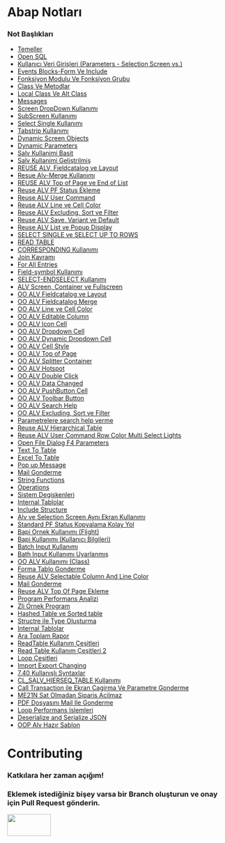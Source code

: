 # Abap Notları

### Not Başlıkları	
-	 <a href='https://github.com/furkancosgun/Abap-Notlari/blob/main/ABAP/1-Temeller.abap'>Temeller</a>
-	 <a href='https://github.com/furkancosgun/Abap-Notlari/blob/main/ABAP/2-OPEN%20SQL.abap'>Open SQL</a>
- <a href='https://github.com/furkancosgun/Abap-Notlari/blob/main/ABAP/3-Kullan%C4%B1c%C4%B1-Veri-Giri%C5%9Fleri.abap'>Kullanıcı Veri Girişleri (Parameters - Selection Screen vs.)</a>
- <a href='https://github.com/furkancosgun/Abap-Notlari/blob/main/ABAP/4-Events%20blocks-form%20ve%20include.abap'>Events Blocks-Form Ve Include</a>
- <a href='https://github.com/furkancosgun/Abap-Notlari/blob/main/ABAP/5-fonksiyon%20modulu%20ve%20fonksiyon%20grubu.abap'>Fonksiyon Modulu Ve Fonksiyon Grubu</a>
-  <a href='https://github.com/furkancosgun/Abap-Notlari/blob/main/ABAP/6-Class%20ve%20metodlar.abap'>Class Ve Metodlar</a>
- <a href='https://github.com/furkancosgun/Abap-Notlari/blob/main/ABAP/7-Local%20Class%20ve%20Alt%20Class.abap'>Local Class Ve Alt Class</a>
- <a href='https://github.com/furkancosgun/Abap-Notlari/blob/main/ABAP/9-Messages.abap'>Messages</a>
- <a href='https://github.com/furkancosgun/Abap-Notlari/blob/main/ABAP/10-Screen%20dropdown%20kullan%C4%B1m%C4%B1.abap'>Screen DropDown Kullanımı</a>
- <a href='https://github.com/furkancosgun/Abap-Notlari/blob/main/ABAP/11-SubScreen%20kullan%C4%B1m%C4%B1.abap'>SubScreen Kullanımı</a>
- <a href='https://github.com/furkancosgun/Abap-Notlari/blob/main/ABAP/12-select%20single%20kullan%C4%B1m%C4%B1.abap'>Select Single Kullanımı</a>
- <a href='https://github.com/furkancosgun/Abap-Notlari/blob/main/ABAP/13-tabstrip%20kullan%C4%B1m%C4%B1.abap'>Tabstrip Kullanımı</a>
- <a href='https://github.com/furkancosgun/Abap-Notlari/blob/main/ABAP/14-dynamic-screen-objects.abap'>Dynamic Screen Objects</a>
- <a href='https://github.com/furkancosgun/Abap-Notlari/blob/main/ABAP/15-dynamic-parameters.abap'>Dynamic Parameters</a>
- <a href='https://github.com/furkancosgun/Abap-Notlari/blob/main/ABAP/16-salv%20kullanim-basit.abap'>Salv Kullanimi Basit</a>
- <a href='https://github.com/furkancosgun/Abap-Notlari/blob/main/ABAP/17-Salv-kullanimi%20geli%C5%9Ftilmi%C5%9F.abap'>Salv Kullanimi Geliştrilmiş</a>
- <a href='https://github.com/furkancosgun/Abap-Notlari/blob/main/ABAP/18-REUSE%20ALV%2C%20Fieldcatalog%20ve%20Layout.abap'>REUSE ALV, Fieldcatalog ve Layout</a>
- <a href='https://github.com/furkancosgun/Abap-Notlari/blob/main/ABAP/19-Resue%20Alv-Merge%20kullan%C4%B1m%C4%B1.abap'>Resue Alv-Merge Kullanımı</a>
- <a href='https://github.com/furkancosgun/Abap-Notlari/blob/main/ABAP/20-%20REUSE%20ALV%20Top%20of%20Page%20ve%20End%20of%20List.abap'>REUSE ALV Top of Page ve End of List</a>
- <a href='https://github.com/furkancosgun/Abap-Notlari/blob/main/ABAP/21-%20REUSE%20ALV%20PF%20STATUS%20EKLEME.abap'>Reuse ALV PF Status Ekleme</a>
- <a href='https://github.com/furkancosgun/Abap-Notlari/blob/main/ABAP/22-REUSE%20ALV%20USER%20COMMAND.abap'>Reuse ALV User Command</a>
- <a href='https://github.com/furkancosgun/Abap-Notlari/blob/main/ABAP/23-REUSE%20ALV%20Line%20ve%20Cell%20Color.abap'>Reuse ALV Line ve Cell Color</a>
- <a href='https://github.com/furkancosgun/Abap-Notlari/blob/main/ABAP/24-REUSE%20ALV%20Excluding%2C%20Sort%20ve%20Filter.abap'>Reuse ALV Excluding, Sort ve Filter</a>
- <a href='https://github.com/furkancosgun/Abap-Notlari/blob/main/ABAP/25-REUSE%20ALV%20Save%2C%20Variant%20ve%20Default.abap'>Reuse ALV Save, Variant ve Default</a>
- <a href='https://github.com/furkancosgun/Abap-Notlari/blob/main/ABAP/26-REUSE%20ALV%20List%20ve%20Popup%20Display.abap'>Reuse ALV List ve Popup Display</a>
- <a href='https://github.com/furkancosgun/Abap-Notlari/blob/main/ABAP/27-SELECT%20SINGLE%20ve%20SELECT%20UP%20TO%20ROWS.abap'>SELECT SINGLE ve SELECT UP TO ROWS</a>
- <a href='https://github.com/furkancosgun/Abap-Notlari/blob/main/ABAP/28-READ%20TABLE.abap'>READ TABLE</a>
- <a href='https://github.com/furkancosgun/Abap-Notlari/blob/main/ABAP/29-CORRESPONDING.abap'>CORRESPONDING Kullanımı</a>
- <a href='https://github.com/furkancosgun/Abap-Notlari/blob/main/ABAP/30-Join%20kavram%C4%B1.abap'>Join Kavramı</a>
- <a href='https://github.com/furkancosgun/Abap-Notlari/blob/main/ABAP/31-For%20all%20entries.abap'>For All Entries</a>
- <a href='https://github.com/furkancosgun/Abap-Notlari/blob/main/ABAP/32-Field%20symbol.abap'>Field-symbol Kullanımı</a>
- <a href='https://github.com/furkancosgun/Abap-Notlari/blob/main/ABAP/33-Select-ENDselecet.abap'>SELECT-ENDSELECT Kullanımı</a>
- <a href='https://github.com/furkancosgun/Abap-Notlari/blob/main/ABAP/34-OO%20ALV%20Screen%2C%20Container%20ve%20Fullscreen.abap'>ALV Screen, Container ve Fullscreen</a>
- <a href='https://github.com/furkancosgun/Abap-Notlari/blob/main/ABAP/35-OO%20ALV%20Fieldcatalog%20ve%20Layout.abap'>OO ALV Fieldcatalog ve Layout</a>
- <a href='https://github.com/furkancosgun/Abap-Notlari/blob/main/ABAP/36-%20OO%20ALV%20Fieldcatalog%20Merge.abap'>OO ALV Fieldcatalog Merge</a>
- <a href='https://github.com/furkancosgun/Abap-Notlari/blob/main/ABAP/37-OO%20ALV%20Line%20ve%20Cell%20Colo.r.abap'>OO ALV Line ve Cell Color</a>
- <a href='https://github.com/furkancosgun/Abap-Notlari/blob/main/ABAP/38-OO%20ALV%20Editable%20Column.abap'>OO ALV Editable Column</a>
- <a href='https://github.com/furkancosgun/Abap-Notlari/blob/main/ABAP/39-OO%20ALV%20Icon%20Cell.abap'>OO ALV Icon Cell</a>
- <a href='https://github.com/furkancosgun/Abap-Notlari/blob/main/ABAP/40-OO%20ALV%20Dropdown%20Cell.abap'>OO ALV Dropdown Cell</a>
- <a href='https://github.com/furkancosgun/Abap-Notlari/blob/main/ABAP/41-OO%20ALV%20Dynamic%20Dropdown%20Cell.abap'>OO ALV Dynamic Dropdown Cell</a>
- <a href='https://github.com/furkancosgun/Abap-Notlari/blob/main/ABAP/42-OO%20ALV%20Cell%20Style.abap'>OO ALV Cell Style</a>
- <a href='https://github.com/furkancosgun/Abap-Notlari/blob/main/ABAP/43-OO%20ALV%20Top%20of%20Page.abap'>OO ALV Top of Page</a>
- <a href='https://github.com/furkancosgun/Abap-Notlari/blob/main/ABAP/44-OO%20ALV%20Splitter%20Container.abap'>OO ALV Splitter Container</a>
- <a href='https://github.com/furkancosgun/Abap-Notlari/blob/main/ABAP/45-OO%20ALV%20Hotspot.abap'>OO ALV Hotspot</a>
- <a href='https://github.com/furkancosgun/Abap-Notlari/blob/main/ABAP/46-OO%20ALV%20Double%20Click.abap'>OO ALV Double Click</a>
- <a href='https://github.com/furkancosgun/Abap-Notlari/blob/main/ABAP/47-%20OO%20ALV%20Data%20Changed.abap'>OO ALV Data Changed</a>
- <a href='https://github.com/furkancosgun/Abap-Notlari/blob/main/ABAP/48-OO%20ALV%20PushButton%20Cell.abap'>OO ALV PushButton Cell</a>
- <a href='https://github.com/furkancosgun/Abap-Notlari/blob/main/ABAP/49-OO%20ALV%20Toolbar%20Button.abap'>OO ALV Toolbar Button</a>
- <a href='https://github.com/furkancosgun/Abap-Notlari/blob/main/ABAP/50-OO%20ALV%20Search%20Help.abap'>OO ALV Search Help</a>
- <a href='https://github.com/furkancosgun/Abap-Notlari/blob/main/ABAP/51-OO%20ALV%20Excluding%2C%20Sort%20ve%20Filter.abap'>OO ALV Excluding, Sort ve Filter</a>
- <a href='https://github.com/furkancosgun/Abap-Notlari/blob/main/ABAP/52-Parametrelere%20search%20help%20verme.abap'>Parametrelere search help verme</a>
- <a href='https://github.com/furkancosgun/Abap-Notlari/blob/main/ABAP/53-Reuse%20ALV%20Hierarchical%20Table.abap'>Reuse ALV Hierarchical Table</a>
- <a href='https://github.com/furkancosgun/Abap-Notlari/blob/main/ABAP/54-Reuse%20alv%20usercommand%20row%20color%20multi%20select%20lights.abap'>Reuse ALV User Command Row Color Multi Select Lights</a>
- <a href='https://github.com/furkancosgun/Abap-Notlari/blob/main/ABAP/55-Open%20file%20dialog%20f4%20parameters.abap'>Open File Dialog F4 Parameters</a>
- <a href='https://github.com/furkancosgun/Abap-Notlari/blob/main/ABAP/56-Text%20to%20Table.abap'>Text To Table</a>
- <a href='https://github.com/furkancosgun/Abap-Notlari/blob/main/ABAP/57-Excel%20to%20Table.abap'>Excel To Table</a>
- <a href='https://github.com/furkancosgun/Abap-Notlari/blob/main/ABAP/58-Pop%20up%20message.abap'>Pop up Message</a>
- <a href='https://github.com/furkancosgun/Abap-Notlari/blob/main/ABAP/59-Mail%20gonderme.abap'>Mail Gonderme</a>
- <a href='https://github.com/furkancosgun/Abap-Notlari/blob/main/ABAP/60-String%20functions.abap'>String Functions</a>
- <a href='https://github.com/furkancosgun/Abap-Notlari/blob/main/ABAP/61-Operations.abap'>Operations</a>
- <a href='https://github.com/furkancosgun/Abap-Notlari/blob/main/ABAP/62-Sys%20vars.abap'>Sistem Degiskenleri</a>
- <a href='https://github.com/furkancosgun/Abap-Notlari/blob/main/ABAP/63-Itab.abap'>Internal Tablolar</a>
- <a href='https://github.com/furkancosgun/Abap-Notlari/blob/main/ABAP/64-Include%20structure.abap'>Include Structure</a>
- <a href='https://github.com/furkancosgun/Abap-Notlari/blob/main/ABAP/65-Alv%20ve%20selection%20screen%20ayn%C4%B1%20ekran%20kullan%C4%B1m%C4%B1.abap'>Alv ve Selection Screen Aynı Ekran Kullanımı</a>
- <a href='https://github.com/furkancosgun/Abap-Notlari/blob/main/ABAP/66-Standard%20pf%20kopyalama%20kolay%20yol.abap'>Standard PF Status Kopyalama Kolay Yol</a>
- <a href='https://github.com/furkancosgun/Abap-Notlari/blob/main/ABAP/67-Bapi%20Flight%20.abap'>Bapi Ornek Kullanımı (Flight)</a>
- <a href='https://github.com/furkancosgun/Abap-Notlari/blob/main/ABAP/68-Bapi%20User%20Detail.abap'>Bapi Kullanımı (Kullanıcı Bilgileri)</a>
- <a href='https://github.com/furkancosgun/Abap-Notlari/blob/main/ABAP/69-Batch%20input.abap'>Batch Input Kullanımı</a>
- <a href='https://github.com/furkancosgun/Abap-Notlari/blob/main/ABAP/70-Bath%20input%20uyarlanm%C4%B1%C5%9F.abap'>Bath Input Kullanımı Uyarlanmış</a>
- <a href='https://github.com/furkancosgun/Abap-Notlari/blob/main/ABAP/71-OO%20alv%20cls%20.abap'>OO ALV Kullanımı (Class) </a>
- <a href='https://github.com/furkancosgun/Abap-Notlari/blob/main/ABAP/72-Forma%20tablo%20gonderme.abap'>Forma Tablo Gonderme</a>
- <a href='https://github.com/furkancosgun/Abap-Notlari/blob/main/ABAP/73-Reuse%20alv%20selectable%20column%20and%20line%20color%20.abap'>Reuse ALV Selectable Column And Line Color </a>
- <a href='https://github.com/furkancosgun/Abap-Notlari/blob/main/ABAP/74-Mail%20gonderme.abap'>Mail Gonderme</a>
- <a href='https://github.com/furkancosgun/Abap-Notlari/blob/main/ABAP/75-Reuse%20Alv%20top%20of%20page.abap'>Reuse ALV Top Of Page Ekleme</a>
- <a href='https://github.com/furkancosgun/Abap-Notlari/blob/main/ABAP/76-Program%20performans%20analizi.abap'>Program Performans Analizi</a>
- <a href='https://github.com/furkancosgun/Abap-Notlari/blob/main/ABAP/77-K%C4%B1r%C4%B1nt%C4%B1%20raporu.abap'>Zli Ornek Program</a>
- <a href='https://github.com/furkancosgun/Abap-Notlari/blob/main/ABAP/78-Hashed%20table%20ve%20Sorted%20table.abap'>Hashed Table ve Sorted table</a>
- <a href='https://github.com/furkancosgun/Abap-Notlari/blob/main/ABAP/79-Structre%20ile%20type%20olu%C5%9Fturma%20.abap'>Structre ile Type Oluşturma </a>
- <a href='https://github.com/furkancosgun/Abap-Notlari/blob/main/ABAP/80-Internal%20Tablolar.abap'>Internal Tablolar</a>
- <a href='https://github.com/furkancosgun/Abap-Notlari/blob/main/ABAP/81-Ara%20Toplam.abap'>Ara Toplam Rapor</a>
- <a href='https://github.com/furkancosgun/Abap-Notlari/blob/main/ABAP/82-ReadTable%20%C3%87e%C5%9Fitleri.abap'>ReadTable Kullanım Çeşitleri</a>
- <a href='https://github.com/furkancosgun/Abap-Notlari/blob/main/ABAP/83-Read%20table%20%C3%A7e%C5%9Fitleri.abap'>Read Table Kullanım Çeşitleri 2</a>
- <a href='https://github.com/furkancosgun/Abap-Notlari/blob/main/ABAP/84-Loop%20%C3%A7e%C5%9Fitleri.abap'>Loop Çeşitleri</a>
- <a href='https://github.com/furkancosgun/Abap-Notlari/blob/main/ABAP/85-Import%20Export%20Changing.abap'>Import Export Changing</a>
- <a href='https://github.com/furkancosgun/Abap-Notlari/blob/main/ABAP/86-7.40%20Kullan%C4%B1%C5%9Fl%C4%B1%20syntaxlar.abap'>7.40 Kullanışlı Syntaxlar</a>
- <a href='https://github.com/furkancosgun/Abap-Notlari/blob/main/ABAP/87-cl_salv_hierseq_table.abap'>CL_SALV_HIERSEQ_TABLE Kullanımı</a>
- <a href='https://github.com/furkancosgun/Abap-Notlari/blob/main/ABAP/88-Call-transaction-Parametreyle-Ekran-Çağırma.abap'>Call Transaction ile Ekran Cagirma Ve Parametre Gonderme</a>
- <a href='https://github.com/furkancosgun/Abap-Notlari/blob/main/ABAP/89-me21n-Sat-Olmadan-Sipariş-Acilmaz.abap'>ME21N Sat Olmadan Siparis Acilmaz</a>
- <a href='https://github.com/furkancosgun/Abap-Notlari/blob/main/ABAP/90-MailGonderme-Pdf.abap'>PDF Dosyasını Mail Ile Gonderme</a>
- <a href='https://github.com/furkancosgun/Abap-Notlari/blob/main/ABAP/91-LoopPerformansIslemleri.abap'>Loop Performans Islemleri</a>
- <a href='https://github.com/furkancosgun/Abap-Notlari/blob/main/ABAP/92-Deserialize%20and%20Serialize%20JSON.abap'>Deserialize and Serialize JSON</a>
- <a href='https://github.com/furkancosgun/Abap-Notlari/blob/main/ABAP/93-OOP-ALV-Template.abap'> OOP Alv Hazır Sablon </a>


#  Contributing
### Katkılara her zaman açığım!

### Eklemek istediğiniz bişey varsa bir Branch oluşturun ve onay için Pull Request gönderin.

<img src='https://sap.teampro.com.tr:50001/sap/public/bc/ui2/logon/img/sap_logo.png' height = 50 width = 100/>
